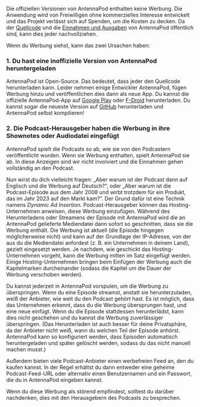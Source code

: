 Die offiziellen Versionen von AntennaPod enthalten keine Werbung. Die Anwendung wird von Freiwilligen ohne kommerzielles Interesse entwickelt und das Projekt verlässt sich auf Spenden, um die Kosten zu decken. Da der [Quellcode](https://github.com/AntennaPod/AntennaPod) und die [Einnahmen und Ausgaben](https://opencollective.com/antennapod#category-BUDGET) von AntennaPod öffentlich sind, kann dies jeder nachvollziehen.

Wenn du Werbung siehst, kann das zwei Ursachen haben:

### 1. Du hast eine inoffizielle Version von AntennaPod heruntergeladen

AntennaPod ist Open-Source. Das bedeutet, dass jeder den Quellcode herunterladen kann. Leider nehmen einige Entwickler AntennaPod, fügen Werbung hinzu und veröffentlichen dies dann als neue App. Du kannst die offizielle AntennaPod-App auf [Google Play](https://play.google.com/store/apps/details?id=de.danoeh.antennapod) oder [F-Droid](https://f-droid.org/packages/de.danoeh.antennapod/) herunterladen. Du kannst sogar die neueste Version auf [GitHub](https://github.com/AntennaPod/AntennaPod/) herunterladen und AntennaPod selbst kompilieren!

### 2. Die Podcast-Herausgeber haben die Werbung in ihre Shownotes oder Audiodatei eingefügt

AntennaPod spielt die Podcasts so ab, wie sie von den Podcastern veröffentlicht wurden. Wenn sie Werbung enthalten, spielt AntennaPod sie ab. In diese Anzeigen sind wir nicht involviert und die Einnahmen gehen vollständig an den Podcast.

Nun wirst du dich vielleicht fragen: „Aber warum ist der Podcast dann auf Englisch und die Werbung auf Deutsch?“, oder „Aber warum ist die Podcast-Episode aus dem Jahr 2008 und wirbt trotzdem für ein Produkt, das im Jahr 2023 auf den Markt kam?“. Der Grund dafür ist eine Technik namens *Dynamic Ad Insertion*. Podcast-Herausgeber können das Hosting-Unternehmen anweisen, diese Werbung einzufügen. Während des Herunterladens oder Streamens der Episode mit AntennaPod wird die an AntennaPod gelieferte Mediendatei dann sofort so geschnitten, dass sie die Werbung enthält. Die Werbung ist aktuell (die Episode hingegen möglicherweise nicht) und kann auf der Grundlage der IP-Adresse, von der aus du die Mediendatei anfordest (z. B. ein Unternehmen in deinem Land), gezielt eingesetzt werden. Je nachdem, wie geschickt das Hosting-Unternehmen vorgeht, kann die Werbung mitten im Satz eingefügt werden. Einige Hosting-Unternehmen bringen beim Einfügen der Werbung auch die Kapitelmarken durcheinander (sodass die Kapitel um die Dauer der Werbung verschoben werden).

Du kannst jederzeit in AntennaPod vorspulen, um die Werbung zu überspringen. Wenn du eine Episode streamst, anstatt sie herunterzuladen, weiß der Anbieter, wie weit du den Podcast gehört hast. Es ist möglich, dass das Unternehmen erkennt, dass du die Werbung übersprungen hast, und eine neue einfügt. Wenn du die Episode stattdessen herunterlädst, kann dies nicht geschehen und du kannst die Werbung zuverlässiger überspringen. (Das Herunterladen ist auch besser für deine Privatsphäre, da der Anbieter nicht weiß, wann du welchen Teil der Episode anhörst. AntennaPod kann so konfiguriert werden, dass Episoden automatisch heruntergeladen und später gelöscht werden, sodass du das nicht manuell machen musst.)

Außerdem bieten viele Podcast-Anbieter einen werbefreien Feed an, den du kaufen kannst. In der Regel erhältst du dann entweder eine geheime Podcast-Feed-URL oder alternativ einen Benutzernamen und ein Passwort, die du in AntennaPod eingeben kannst.

Wenn du diese Werbung als störend empfindest, solltest du darüber nachdenken, dies mit den Herausgebern des Podcasts zu besprechen.
